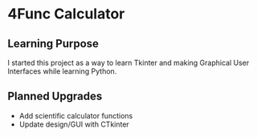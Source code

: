 # 4Func Calculator

## Learning Purpose
I started this project as a way to learn Tkinter and making Graphical User Interfaces while learning Python. 

## Planned Upgrades
* Add scientific calculator functions 
* Update design/GUI with CTkinter 